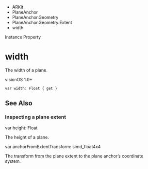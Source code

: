 

- ARKit
- PlaneAnchor
- PlaneAnchor.Geometry
- PlaneAnchor.Geometry.Extent
-  width 

Instance Property

# width

The width of a plane.

visionOS 1.0+

``` source
var width: Float { get }
```

## See Also

### Inspecting a plane extent

var height: Float

The height of a plane.

var anchorFromExtentTransform: simd_float4x4

The transform from the plane extent to the plane anchor’s coordinate system.

